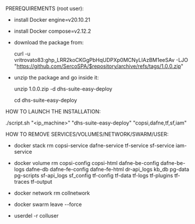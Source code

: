 
  PREREQUIREMENTS (root user):

  - install Docker engine=v20.10.21

  - install Docker compose=v2.12.2 

  - download the package from:

    curl -u vritrovato83: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 -LJO "https://github.com/SercoSPA/$repository/archive/refs/tags/1.0.0.zip" 

  - unzip the package and go inside it:

    unzip 1.0.0.zip -d dhs-suite-easy-deploy
  
    cd dhs-suite-easy-deploy

  HOW TO LAUNCH THE INSTALLATION: 

  ./script.sh "<ip_machine>" "dhs-suite-easy-deploy" "copsi,dafne,tf,sf,iam"

  HOW TO REMOVE SERVICES/VOLUMES/NETWORK/SWARM/USER: 

  - docker stack rm copsi-service dafne-service tf-service sf-service iam-service
  
  - docker volume rm copsi-config copsi-html dafne-be-config dafne-be-logs dafne-db dafne-fe-config dafne-fe-html dr-api_logs kb_db pg-data pg-scripts sf-api_logs sf_config tf-config tf-data tf-logs tf-plugins tf-traces tf-output
  
  - docker network rm collnetwork
  
  - docker swarm leave --force
  
  - userdel -r colluser

